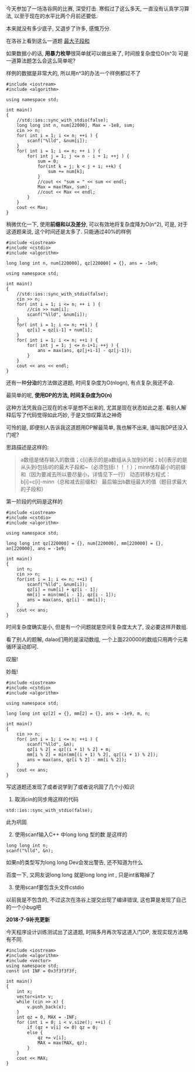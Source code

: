 

今天参加了一场洛谷网的比赛, 深受打击. 寒假过了这么多天, 一直没有认真学习算法, 以至于现在的水平比两个月前还要低. 

本来就没有多少底子, 又退步了许多, 感慨万分.

在洛谷上看到这么一道题
[最大子段和](https://www.luogu.org/problemnew/show/P1115)

如果数据小的话, **用暴力枚举**很简单就可以做出来了, 时间按复杂度位O(n^3)
可是一道算法题怎么会这么简单呢?

样例的数据是非常大的, 所以用n^3的办法一个样例都过不了

```
#include <iostream>
#include <algorithm> 

using namespace std;

int main()
{
	//std::ios::sync_with_stdio(false);
	long long int n, num[22000], Max = -1e8, sum;
	cin >> n;
	for( int i = 1; i <= n; ++i ) {
		scanf("%lld", &num[i]);
	}
	for( int i = 1; i <= n; ++ i ) {
		for( int j = 1; j <= n - i + 1; ++j ) {
			sum = 0;
			for(int k = j; k < j + i; ++k) {
				sum += num[k];
			}
			//cout << "sum = " << sum << endl;
			Max = max(Max, sum);
			//cout << Max << endl;
		}
	}
	cout << Max;
}
```

稍微优化一下, 使用**前缀和以及差分**, 可以有效地将复杂度降为O(n^2), 可是, 对于这道题来说, 这个时间还是太多了. 只能通过40%的样例

```
#include <iostream>
#include <cstdio>
#include <algorithm>

long long int n, num[220000], qz[220000] = {}, ans = -1e9;

using namespace std;

int main()
{
	//std::ios::sync_with_stdio(false);
	cin >> n;
	for( int i = 1; i <= n; ++ i ) {
		//cin >> num[i];
		scanf("%lld", &num[i]);
	}
	for( int i = 1; i <= n; ++i ) {
		qz[i] = qz[i-1] + num[i];
	}
	for( int i = 1; i <= n; ++i ) {
		for( int j = 1; j <= n-i+1; ++j ) {
			ans = max(ans, qz[j+i-1] - qz[j-1]);
		}
	}
	cout << ans << endl;
}
```

还有一种**分治**的方法做这道题, 时间复杂度为O(nlogn), 有点复杂,我还不会.

最简单的呢, **使用DP的方法, 时间复杂度为O(n)**

这种方法凭我自己现在的水平是想不出来的, 尤其是现在状态如此之差. 看别人解释后写了代码觉得如此巧妙, 于是又惊叹算法之神奇

可怜的是, 即便别人告诉我这道题用DP解最简单, 我也解不出来, 谁叫我DP还没入门呢?

思路描述是这样的:

> a数组是储存输入的数值；c[i]表示的是a数组从头加到i的和；b[i]表示的是从头到i包括i的的最大子段和~（必须包括i！！！）；minn储存最小的前缀和（因为要减去所以要尽量小，详情见下一行） 动态转移方程式：b[i]=c[i]-minn（总和减去前缀和） 最后输出b数组最大的值（题目求最大的子段和）

第一阶段的代码是这样的

```
#include <iostream>
#include <cstdio>
#include <algorithm>

using namespace std;

long long int qz[220000] = {}, num[220000], mm[220000] = {}, an[220000], ans = -1e9;

int main()
{
	int n;
	cin >> n;
	for(int i = 1; i <= n; ++i) {
		scanf("%lld", &num[i]);
		qz[i] = num[i] + qz[i - 1];
		mm[i] = min(mm[i - 1], qz[i - 1]);
		ans = max(ans, qz[i] - mm[i]);
	}
	cout << ans;
}
```

时间复杂度确实是小, 但是有一个问题就是空间复杂度太大了, 没必要这样开数组.

看了别人的题解, dalao们用的是滚动数组, 一个上面220000的数组只用两个元素循环滚动即可.

叹服!

妙哉!

```
#include <iostream>
#include <cstdio>
#include <algorithm>

using namespace std;

long long int qz[2] = {}, mm[2] = {}, ans = -1e9, m, n;

int main()
{
	cin >> n;
	for( int i = 1; i <= n; ++i ) {
		scanf("%lld", &m);
		qz[i % 2] = qz[(i + 1) % 2] + m;
		mm[i % 2] = min(mm[(i + 1) % 2], qz[(i + 1) % 2]);
		ans = max(ans, qz[i % 2] - mm[i % 2]);
	}
	cout << ans;
}
```

写这道题还发现了或者说学到了或者说巩固了几个小知识

1) 取消cin的同步用这样的代码

```
std::ios::sync_with_stdio(false);
```
此为巩固

2) 使用scanf输入C++ 中long long 型的数
是这样的

```
long long int n;
scanf("%lld", &n);
```
如果n的类型写为long long Dev会发出警告, 还不知道为什么

百度一下, 又网友说long long 就是long long int , 只是int省略掉了

3) 使用scanf要包含头文件cstdio

以前我是不包含的, 不过这次在洛谷上提交出现了编译错误, 这也算是发现了自己的一个小bug吧

________________2018-7-9补充更新________________

今天程序设计训练测试出了这道题, 时隔多月再次写这道入门DP, 发现实现方法略有不同.

```
#include <iostream>
#include <algorithm>
#include <vector>
using namespace std;
const int INF = 0x3f3f3f3f;

int main()
{
	int x;
	vector<int> v;
	while (cin >> x) {
		v.push_back(x);
	}
	int qz = 0, MAX = -INF;
	for (int i = 0; i < v.size(); ++i) {
		if (qz + v[i] <= 0) qz = 0;
		else {
			qz += v[i];
			MAX = max(MAX, qz);
		}
	}
	cout << MAX;
}
```
